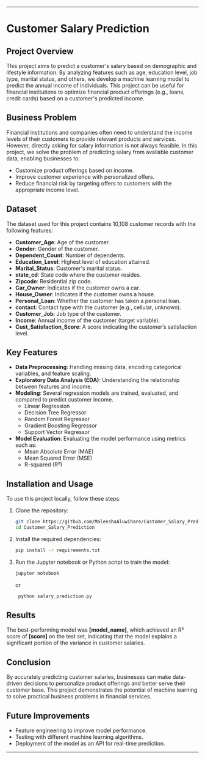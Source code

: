 
---

# Customer Salary Prediction

## Project Overview
This project aims to predict a customer's salary based on demographic and lifestyle information. By analyzing features such as age, education level, job type, marital status, and others, we develop a machine learning model to predict the annual income of individuals. This project can be useful for financial institutions to optimize financial product offerings (e.g., loans, credit cards) based on a customer's predicted income.

## Business Problem
Financial institutions and companies often need to understand the income levels of their customers to provide relevant products and services. However, directly asking for salary information is not always feasible. In this project, we solve the problem of predicting salary from available customer data, enabling businesses to:
- Customize product offerings based on income.
- Improve customer experience with personalized offers.
- Reduce financial risk by targeting offers to customers with the appropriate income level.

## Dataset
The dataset used for this project contains 10,108 customer records with the following features:
- **Customer_Age**: Age of the customer.
- **Gender**: Gender of the customer.
- **Dependent_Count**: Number of dependents.
- **Education_Level**: Highest level of education attained.
- **Marital_Status**: Customer's marital status.
- **state_cd**: State code where the customer resides.
- **Zipcode**: Residential zip code.
- **Car_Owner**: Indicates if the customer owns a car.
- **House_Owner**: Indicates if the customer owns a house.
- **Personal_Loan**: Whether the customer has taken a personal loan.
- **contact**: Contact type with the customer (e.g., cellular, unknown).
- **Customer_Job**: Job type of the customer.
- **Income**: Annual income of the customer (target variable).
- **Cust_Satisfaction_Score**: A score indicating the customer’s satisfaction level.

## Key Features
- **Data Preprocessing**: Handling missing data, encoding categorical variables, and feature scaling.
- **Exploratory Data Analysis (EDA)**: Understanding the relationship between features and income.
- **Modeling**: Several regression models are trained, evaluated, and compared to predict customer income.
  - Linear Regression
  - Decision Tree Regressor
  - Random Forest Regressor
  - Gradient Boosting Regressor
  - Support Vector Regressor
- **Model Evaluation**: Evaluating the model performance using metrics such as:
  - Mean Absolute Error (MAE)
  - Mean Squared Error (MSE)
  - R-squared (R²)

## Installation and Usage
To use this project locally, follow these steps:

1. Clone the repository:
    ```bash
    git clone https://github.com/MaleeshaAluwihare/Customer_Salary_Prediction.git
    cd Customer_Salary_Prediction
    ```

2. Install the required dependencies:
    ```bash
    pip install -r requirements.txt
    ```

3. Run the Jupyter notebook or Python script to train the model:
    ```bash
    jupyter notebook
    ```
   or
   ```bash
    python salary_prediction.py
    ```


## Results
The best-performing model was **[model_name]**, which achieved an R² score of **[score]** on the test set, indicating that the model explains a significant portion of the variance in customer salaries.

## Conclusion
By accurately predicting customer salaries, businesses can make data-driven decisions to personalize product offerings and better serve their customer base. This project demonstrates the potential of machine learning to solve practical business problems in financial services.

## Future Improvements
- Feature engineering to improve model performance.
- Testing with different machine learning algorithms.
- Deployment of the model as an API for real-time prediction.


---
